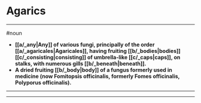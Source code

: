 # Agarics
---
#noun
- **[[a/_any|Any]] of various fungi, principally of the order [[a/_agaricales|Agaricales]], having fruiting [[b/_bodies|bodies]] [[c/_consisting|consisting]] of umbrella-like [[c/_caps|caps]], on stalks, with numerous gills [[b/_beneath|beneath]].**
- **A dried fruiting [[b/_body|body]] of a fungus formerly used in medicine (now Fomitopsis officinalis, formerly Fomes officinalis, Polyporus officinalis).**
---
---
